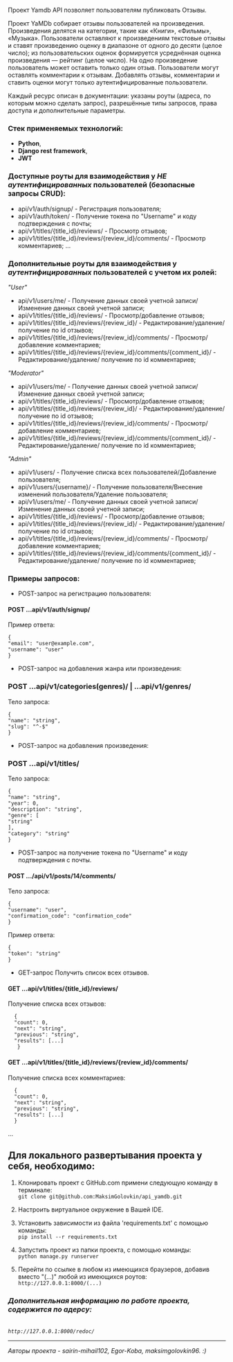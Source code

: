 Проект Yamdb API позволяет пользователям публиковать Отзывы.

Проект YaMDb собирает отзывы пользователей на произведения. 
Произведения делятся на категории, такие как «Книги», «Фильмы», «Музыка». 
Пользователи оставляют к произведениям текстовые отзывы и ставят произведению оценку в диапазоне от одного до десяти (целое число); из пользовательских оценок формируется усреднённая оценка произведения — рейтинг (целое число). На одно произведение пользователь может оставить только один отзыв.
Пользователи могут оставлять комментарии к отзывам.
Добавлять отзывы, комментарии и ставить оценки могут только аутентифицированные пользователи.

Каждый ресурс описан в документации: указаны роуты (адреса, по которым можно сделать запрос),
разрешённые типы запросов, права доступа и дополнительные параметры.

### Стек применяемых технологий:
- __Python__, 
- __Django rest framework__, 
- __JWT__


### Доступные роуты для взаимодействия у _НЕ аутентифицированных_ пользователей (безопасные запросы CRUD):
- api/v1/auth/signup/ - Регистрация пользователя;
- api/v1/auth/token/ - Получение токена по "Username" и коду подтверждения с почты;
- api/v1/titles/{title_id}/reviews/ - Просмотр отзывов;
- api/v1/titles/{title_id}/reviews/{review_id}/comments/ - Просмотр комментариев;
...

### Дополнительные роуты для взаимодействия у _аутентифицированных_ пользователей с учетом их ролей:
_"User"_

- api/v1/users/me/ - Получение данных своей учетной записи/Изменение данных своей учетной записи;
- api/v1/titles/{title_id}/reviews/ - Просмотр/добавление отзывов;
- api/v1/titles/{title_id}/reviews/{review_id}/ - Редактирование/удаление/ получение по id отзывов;
- api/v1/titles/{title_id}/reviews/{review_id}/comments/ - Просмотр/добавление комментариев;
- api/v1/titles/{title_id}/reviews/{review_id}/comments/{comment_id}/ - Редактирование/удаление/ получение по id комментариев;
  
_"Moderator"_

- api/v1/users/me/ - Получение данных своей учетной записи/Изменение данных своей учетной записи;
- api/v1/titles/{title_id}/reviews/ - Просмотр/добавление отзывов;
- api/v1/titles/{title_id}/reviews/{review_id}/ - Редактирование/удаление/ получение по id отзывов;
- api/v1/titles/{title_id}/reviews/{review_id}/comments/ - Просмотр/добавление комментариев;
- api/v1/titles/{title_id}/reviews/{review_id}/comments/{comment_id}/ - Редактирование/удаление/ получение по id комментариев;

_"Admin"_

- api/v1/users/ - Получение списка всех пользователей/Добавление пользователя;
- api/v1/users/{username}/ - Получение пользователя/Внесение изменений пользователя/Удаление пользователя;
- api/v1/users/me/ - Получение данных своей учетной записи/Изменение данных своей учетной записи;
- api/v1/titles/{title_id}/reviews/ - Просмотр/добавление отзывов;
- api/v1/titles/{title_id}/reviews/{review_id}/ - Редактирование/удаление/ получение по id отзывов;
- api/v1/titles/{title_id}/reviews/{review_id}/comments/ - Просмотр/добавление комментариев;
- api/v1/titles/{title_id}/reviews/{review_id}/comments/{comment_id}/ - Редактирование/удаление/ получение по id комментариев;

### Примеры запросов:
- POST-запрос на регистрацию пользователя:
#### POST ...api/v1/auth/signup/ 
Пример ответа:

    {
    "email": "user@example.com",
    "username": "user"
    }

- POST-запрос на добавления жанра или произведения:
### POST ...api/v1/categories(genres)/ | ...api/v1/genres/
Тело запроса:

    {
    "name": "string",
    "slug": "^-$"
    }

- POST-запрос на добавления произведения:
### POST ...api/v1/titles/
Тело запроса:

    {
    "name": "string",
    "year": 0,
    "description": "string",
    "genre": [
    "string"
    ],
    "category": "string"
    }

- POST-запрос на получение токена по "Username" и коду подтверждения с почты.
#### POST .../api/v1/posts/14/comments/
Тело запроса:

    {
    "username": "user",
    "confirmation_code": "confirmation_code"
    } 
Пример ответа:

    {
    "token": "string"
    } 

- GET-запрос Получить список всех отзывов.
#### GET ...api/v1/titles/{title_id}/reviews/
Получение списка всех отзывов:
```
  {
  "count": 0,
  "next": "string",
  "previous": "string",
  "results": [...]
   }  
 ```

#### GET ...api/v1/titles/{title_id}/reviews/{review_id}/comments/
Получение списка всех комментариев:
```
  {
  "count": 0,
  "next": "string",
  "previous": "string",
  "results": [...]
  }
```
...

## Для локального развертывания проекта у себя, необходимо:

1.  Клонировать проект с GitHub.com примени следующую команду в терминале: <br>`git clone git@github.com:MaksimGolovkin/api_yamdb.git`

2. Настроить виртуальное окружение в Вашей IDE.

3. Установить зависимости из файла 'requirements.txt' с помощью команды: <br>`pip install --r requirements.txt`

4. Запустить проект из папки проекта, с помощью команды:
    <br>`python manage.py runserver`

5. Перейти по ссылке в любом из имеющихся браузеров, добавив вместо "(...)" любой из имеющихся роутов: 
    <br>`http://127.0.0.1:8000/(...)`

### _Дополнительная информацию по работе проекта, содержится по адерсу:_
_<br>`http://127.0.0.1:8000/redoc/`_

---
_Авторы проекта - sairin-mihail102, Egor-Koba, maksimgolovkin96. :)_
